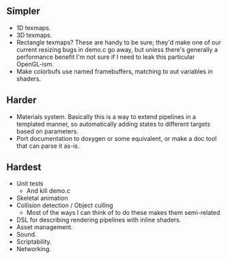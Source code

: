 ## Simpler ##
* 1D texmaps.
* 3D texmaps.
* Rectangle texmaps? These are handy to be sure; they'd make one of our current
  resizing bugs in demo.c go away, but unless there's generally a performance
  benefit I'm not sure if I need to leak this particular OpenGL-ism.
* Make colorbufs use named framebuffers, matching to out variables in shaders.

## Harder ##
* Materials system. Basically this is a way to extend pipelines in a templated
  manner, so automatically adding states to different targets based on
  parameters.
* Port documentation to doxygen or some equivalent, or make a doc tool that can
  parse it as-is.

## Hardest ##
* Unit tests
    * And kill demo.c
* Skeletal animation
* Collision detection / Object culling
    * Most of the ways I can think of to do these makes them semi-related
* DSL for describing rendering pipelines with inline shaders.
* Asset management.
* Sound.
* Scriptability.
* Networking.
